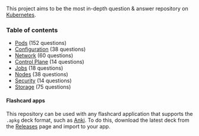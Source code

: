 This project aims to be the most in-depth question & answer repository on [Kubernetes](https://k8s.io).

### Table of contents

* [Pods](Questions/Pods/README.md) (152 questions)
* [Configuration](Questions/Configuration/README.md) (38 questions)
* [Network](Questions/Network/README.md) (60 questions)
* [Control Plane](Questions/Control_Plane/README.md) (14 questions)
* [Jobs](Questions/Jobs/README.md) (18 questions)
* [Nodes](Questions/Nodes/README.md) (38 questions)
* [Security](Questions/Security/README.md) (14 questions)
* [Storage](Questions/Storage/README.md) (75 questions)

#### Flashcard apps

This repository can be used with any flashcard application that supports the `.apkg` deck format, such as [Anki](https://ankiweb.net). To do this, download the latest deck from the [Releases](https://github.com/icypedia/kubernetes-faq/releases/) page and import to your app.
